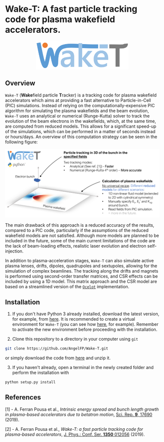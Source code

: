 # Wake-T: A fast particle tracking code for plasma wakefield accelerators.

<p align="center">
  <img alt="Wake-T logo" src="other/WakeT_logo_dot.png" width="300px" />
</p>

## Overview
 `Wake-T` (**Wake**field particle **T**racker) is a tracking code for plasma wakefield accelerators which aims at providing a fast alternative to Particle-in-Cell (PIC) simulations. Instead of relying on the computationally-expensive PIC algorithm for simulating the plasma wakefields and the beam evolution, `Wake-T` uses an analytical or numerical (Runge-Kutta) solver to track the evolution of the beam electrons in the wakefields, which, at the same time, are computed from reduced models. This allows for a significant speed-up of the simulations, which can be performed in a matter of seconds instead or hours/days. An overview of this computation strategy can be seen in the following figure:
<p align="center">
  <img alt="Wake-T logo" src="other/plasma_tracking.png" width="600px" />
</p>

The main drawback of this approach is a reduced accuracy of the results, compared to a PIC code, particularly if the assumptions of the reduced wakefield models are not satisfied. Although more models are planned to be included in the future, some of the main current limitations of the code are the lack of beam-loading effects, realistic laser evolution and electron self-injection.

In addition to plasma-acceleration stages, `Wake-T` can also simulate active plasma lenses, drifts, dipoles, quadrupoles and sextupoles, allowing for the simulation of complex beamlines. The tracking along the drifts and magnets is performed using second-order transfer matrices, and CSR effects can be included by using a 1D model. This matrix approach and the CSR model are based on a streamlined version of the [`Ocelot`](https://github.com/ocelot-collab/ocelot) implementation.

## Installation
1) If you don't have Python 3 already installed, download the latest version, for example, from [here](https://www.python.org/downloads/release/python-352/). It is recommended to create a virtual environment for `Wake-T` (you can see how [here](https://docs.python.org/3/library/venv.html), for example). Remember to activate the new environment before proceeding with the installation.

2) Clone this repository to a directory in your computer using `git`
```bash
git clone https://github.com/AngelFP/Wake-T.git
```
or simply download the code from [here](https://github.com/AngelFP/Wake-T/archive/master.zip) and unzip it.

3) If you haven't already, open a terminal in the newly created folder and perform the installation with
```bash
python setup.py install
```

## References

[1] - A. Ferran Pousa et al., *Intrinsic energy spread and bunch length growth in plasma-based accelerators due to betatron motion*, [Sci. Rep. **9**, 17690 ](https://doi.org/10.1038/s41598-019-53887-8) (2019).

[2] - A. Ferran Pousa et al., *Wake-T: a fast particle tracking code for plasma-based accelerators*, [J. Phys.: Conf. Ser. **1350** 012056](https://iopscience.iop.org/article/10.1088/1742-6596/1350/1/012056) (2019).